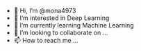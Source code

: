 - 👋 Hi, I’m @mona4973
- 👀 I’m interested in Deep Learning
- 🌱 I’m currently learning Machine Learning
- 💞️ I’m looking to collaborate on ...
- 📫 How to reach me ...

<!---
mona4973/mona4973 is a ✨ special ✨ repository because its `README.md` (this file) appears on your GitHub profile.
You can click the Preview link to take a look at your changes.
--->
